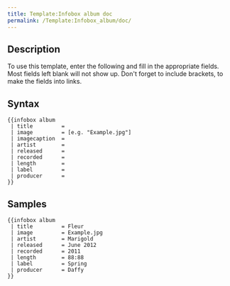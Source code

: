 ```yaml
---
title: Template:Infobox album doc
permalink: /Template:Infobox_album/doc/
---
```


## Description

To use this template, enter the following and fill in the appropriate
fields. Most fields left blank will not show up. Don't forget to include
brackets, to make the fields into links.

## Syntax

    {{infobox album
     | title         =
     | image         = [e.g. "Example.jpg"]
     | imagecaption  =
     | artist        =
     | released      =
     | recorded      =
     | length        =
     | label         =
     | producer      =
    }}

## Samples

    {{infobox album
     | title         = Fleur
     | image         = Example.jpg
     | artist        = Marigold
     | released      = June 2012
     | recorded      = 2011
     | length        = 88:88
     | label         = Spring
     | producer      = Daffy
    }}

<includeonly></includeonly><noinclude></noinclude>

[](Category:Templates "wikilink")
[](Category:Templates/Infobox "wikilink")
[](Category:Template_documentation "wikilink")